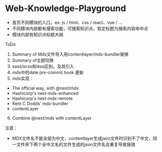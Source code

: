 # Web-Knowledge-Playground
- 首页不同模块的入口，ex: js / html、css / react、vue / ...
- 不同模块内部都有搜索功能，可搜索知识点，暂定标题为搜索内容命中点
- 模块内部有知识点标题大纲

ToDo
1. Summary of Mdx文件导入用contentlayer/mdx-bundler替换
2. Summary of主题切换
3. sass/scss和less区别，及其引入
4. mdx中的date pre-commit hook 更新
5. mdx实现： 
  - The official way, with @next/mdx
  - Hashicorp's next-mdx-enhanced
  - Hashicorp's next-mdx-remote
  - Kent C Dodds' mdx-bundler
  - contentLayer
6. Combine @next/mdx with contentLayer


注意：
- MDX文件名不能全部为中文，contentlayer生成json文件时识别不了中文，同一文件夹下两个全中文名的文件生成的json文件名会重复导致报错